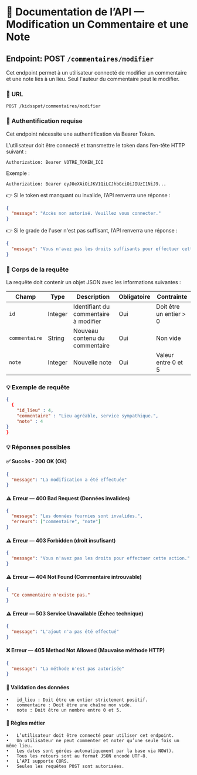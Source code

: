 # 📌 Documentation de l’API — Modification un Commentaire et une Note

## Endpoint: POST `/commentaires/modifier`

Cet endpoint permet à un utilisateur connecté de modifier un commentaire et une note liés à un lieu. Seul l'auteur du commentaire peut le modifier.

### 🧭 URL

```
POST /kidsspot/commentaires/modifier
```

### 🔐 Authentification requise

Cet endpoint nécessite une authentification via Bearer Token.

L’utilisateur doit être connecté et transmettre le token dans l’en-tête HTTP suivant :

```
Authorization: Bearer VOTRE_TOKEN_ICI
```
Exemple :
```
Authorization: Bearer eyJ0eXAiOiJKV1QiLCJhbGciOiJIUzI1NiJ9...
```
👉 Si le token est manquant ou invalide, l’API renverra une réponse :
```json
{
  "message": "Accès non autorisé. Veuillez vous connecter."
}
```
👉 Si le grade de l'user n'est pas suffisant, l’API renverra une réponse :
```json
{
  "message": "Vous n'avez pas les droits suffisants pour effectuer cette action."
}
```

### 💾 Corps de la requête

La requête doit contenir un objet JSON avec les informations suivantes :

| Champ           | Type    | Description                           | Obligatoire | Contrainte |
|-----------------|---------|---------------------------------------|-------------|-----|
| `id`            | Integer | Identifiant du commentaire à modifier | Oui     | Doit être un entier > 0 |
| `commentaire`   | String  | Nouveau contenu du commentaire  | Oui         | Non vide |
| `note`          | Integer | Nouvelle note           | Oui  | Valeur entre 0 et 5 |

### 💡 Exemple de requête

```json
{
  {
    "id_lieu" : 4,
    "commentaire" : "Lieu agréable, service sympathique.",
    "note" : 4
}
}
```

### 💡 Réponses possibles

#### ✅ Succès - 200 OK (OK)

```json
{
  "message": "La modification a été effectuée"
}
```

#### ⚠️ Erreur — 400 Bad Request (Données invalides)

```json
{
  "message": "Les données fournies sont invalides.",
  "erreurs": ["commentaire", "note"]
}
```

#### ⚠️ Erreur — 403 Forbidden (droit insufisant)

```json
{
  "message": "Vous n'avez pas les droits pour effectuer cette action."
}
```

#### ⚠️ Erreur — 404 Not Found (Commentaire introuvable)

```json
{
  "Ce commentaire n'existe pas."
}
```

#### ⚠️ Erreur — 503 Service Unavailable (Échec technique)

```json
{
  "message": "L'ajout n'a pas été effectué"
}
```

#### ❌ Erreur — 405 Method Not Allowed (Mauvaise méthode HTTP)

```json
{
  "message": "La méthode n'est pas autorisée"
}
```

#### 🧪 Validation des données

	•	id_lieu : Doit être un entier strictement positif.
	•	commentaire : Doit être une chaîne non vide.
	•	note : Doit être un nombre entre 0 et 5.

#### 📜 Règles métier

	•	L’utilisateur doit être connecté pour utiliser cet endpoint.
	•	Un utilisateur ne peut commenter et noter qu’une seule fois un même lieu.
	•	Les dates sont gérées automatiquement par la base via NOW().
	•	Tous les retours sont au format JSON encodé UTF-8.
	•	L’API supporte CORS.
	•	Seules les requêtes POST sont autorisées.
